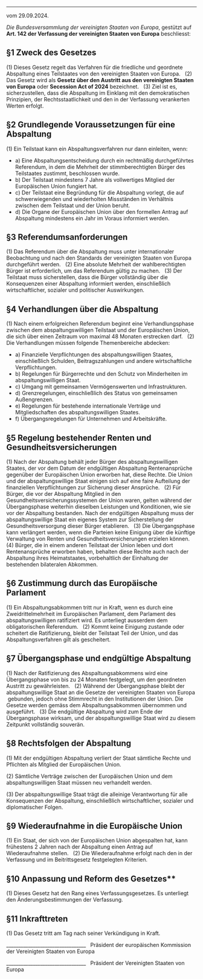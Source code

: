 _______________________________________________________________
vom 29.09.2024.  

_Die Bundesversammlung der vereinigten Staaten von Europa_, gestützt auf **Art. 142 der Verfassung der vereinigten Staaten von Europa** beschliesst:

  
## §1 Zweck des Gesetzes
(1) Dieses Gesetz regelt das Verfahren für die friedliche und geordnete Abspaltung eines Teilstaates von den vereinigten Staaten von Europa.  
(2) Das Gesetz wird als **Gesetz über den Austritt aus den vereinigten Staaten von Europa** oder **Secession Act of 2024** bezeichnet.  
(3) Ziel ist es, sicherzustellen, dass die Abspaltung im Einklang mit den demokratischen Prinzipien, der Rechtsstaatlichkeit und den in der Verfassung verankerten Werten erfolgt.  

  
## §2 Grundlegende Voraussetzungen für eine Abspaltung
(1) Ein Teilstaat kann ein Abspaltungsverfahren nur dann einleiten, wenn:  
* a) Eine Abspaltungsentscheidung durch ein rechtmäßig durchgeführtes Referendum, in dem die Mehrheit der stimmberechtigten Bürger des Teilstaates zustimmt, beschlossen wurde.
* b) Der Teilstaat mindestens 7 Jahre als vollwertiges Mitglied der Europäischen Union fungiert hat.
* c) Der Teilstaat eine Begründung für die Abspaltung vorlegt, die auf schwerwiegenden und wiederholten Missständen im Verhältnis zwischen dem Teilstaat und der Union beruht.
* d) Die Organe der Europäischen Union über den formellen Antrag auf Abspaltung mindestens ein Jahr im Voraus informiert werden.

  
## §3 Referendumsanforderungen
(1) Das Referendum über die Abspaltung muss unter internationaler Beobachtung und nach den Standards der vereinigten Staaten von Europa durchgeführt werden.  
(2) Eine absolute Mehrheit der wahlberechtigten Bürger ist erforderlich, um das Referendum gültig zu machen.  
(3) Der Teilstaat muss sicherstellen, dass die Bürger vollständig über die Konsequenzen einer Abspaltung informiert werden, einschließlich wirtschaftlicher, sozialer und politischer Auswirkungen.  

  
## §4 Verhandlungen über die Abspaltung
(1) Nach einem erfolgreichen Referendum beginnt eine Verhandlungsphase zwischen dem abspaltungswilligen Teilstaat und der Europäischen Union, die sich über einen Zeitraum von maximal 48 Monaten erstrecken darf.  
(2) Die Verhandlungen müssen folgende Themenbereiche abdecken:  
* a) Finanzielle Verpflichtungen des abspaltungswilligen Staates, einschließlich Schulden, Beitragszahlungen und andere wirtschaftliche Verpflichtungen.
* b) Regelungen für Bürgerrechte und den Schutz von Minderheiten im abspaltungswilligen Staat.
* c) Umgang mit gemeinsamen Vermögenswerten und Infrastrukturen.
* d) Grenzregelungen, einschließlich des Status von gemeinsamen Außengrenzen.
* e) Regelungen für bestehende internationale Verträge und Mitgliedschaften des abspaltungswilligen Staates.
* f) Übergangsregelungen für Unternehmen und Arbeitskräfte.


## §5 Regelung bestehender Renten und Gesundheitsversicherungen
(1) Nach der Abspaltung behält jeder Bürger des abspaltungswilligen Staates, der vor dem Datum der endgültigen Abspaltung Rentenansprüche gegenüber der Europäischen Union erworben hat, diese Rechte. Die Union und der abspaltungswillige Staat einigen sich auf eine faire Aufteilung der finanziellen Verpflichtungen zur Sicherung dieser Ansprüche.  
(2) Für Bürger, die vor der Abspaltung Mitglied in den Gesundheitsversicherungssystemen der Union waren, gelten während der Übergangsphase weiterhin dieselben Leistungen und Konditionen, wie sie vor der Abspaltung bestanden. Nach der endgültigen Abspaltung muss der abspaltungswillige Staat ein eigenes System zur Sicherstellung der Gesundheitsversorgung dieser Bürger etablieren.  
(3) Die Übergangsphase kann verlängert werden, wenn die Parteien keine Einigung über die künftige Verwaltung von Renten und Gesundheitsversicherungen erzielen können.  
(4) Bürger, die in einem anderen Teilstaat der Union leben und dort Rentenansprüche erworben haben, behalten diese Rechte auch nach der Abspaltung ihres Heimatstaates, vorbehaltlich der Einhaltung der bestehenden bilateralen Abkommen.  
  

## §6 Zustimmung durch das Europäische Parlament
(1) Ein Abspaltungsabkommen tritt nur in Kraft, wenn es durch eine Zweidrittelmehrheit im Europäischen Parlament, dem Parlament des abspaltungswilligen ratifiziert wird. Es unterliegt ausserdem dem obligatorischen Referendum.  
(2) Kommt keine Einigung zustande oder scheitert die Ratifizierung, bleibt der Teilstaat Teil der Union, und das Abspaltungsverfahren gilt als gescheitert.  


## §7 Übergangsphase und endgültige Abspaltung
(1) Nach der Ratifizierung des Abspaltungsabkommens wird eine Übergangsphase von bis zu 24 Monaten festgelegt, um den geordneten Austritt zu gewährleisten.  
(2) Während der Übergangsphase bleibt der abspaltungswillige Staat an die Gesetze der vereinigten Staaten von Europa  gebunden, jedoch ohne Stimmrecht in den Institutionen der Union. Die Gesetze werden gemäss dem Abspaltungsabkommen übernommen und ausgeführt.  
(3) Die endgültige Abspaltung wird zum Ende der Übergangsphase wirksam, und der abspaltungswillige Staat wird zu diesem Zeitpunkt vollständig souverän.  


## §8 Rechtsfolgen der Abspaltung

(1) Mit der endgültigen Abspaltung verliert der Staat sämtliche Rechte und Pflichten als Mitglied der Europäischen Union.  

(2) Sämtliche Verträge zwischen der Europäischen Union und dem abspaltungswilligen Staat müssen neu verhandelt werden.  

(3) Der abspaltungswillige Staat trägt die alleinige Verantwortung für alle Konsequenzen der Abspaltung, einschließlich wirtschaftlicher, sozialer und diplomatischer Folgen.  

  
## §9 Wiederaufnahme in die Europäische Union
(1) Ein Staat, der sich von der Europäischen Union abgespalten hat, kann frühestens 2 Jahren nach der Abspaltung einen Antrag auf Wiederaufnahme stellen.  
(2) Die Wiederaufnahme erfolgt nach den in der Verfassung und im Beitrittsgesetz festgelegten Kriterien.  
  
  

## §10 Anpassung und Reform des Gesetzes**
(1) Dieses Gesetz hat den Rang eines Verfassungsgesetzes. Es unterliegt den Änderungsbestimmungen der Verfassung.  


## §11 Inkrafttreten
(1) Das Gesetz tritt am Tag nach seiner Verkündigung in Kraft.  
  

_________________________________  
Präsident der europäischen Kommission der Vereinigten Staaten von Europa  
  
  

_________________________________  
Präsident der Vereinigten Staaten von Europa